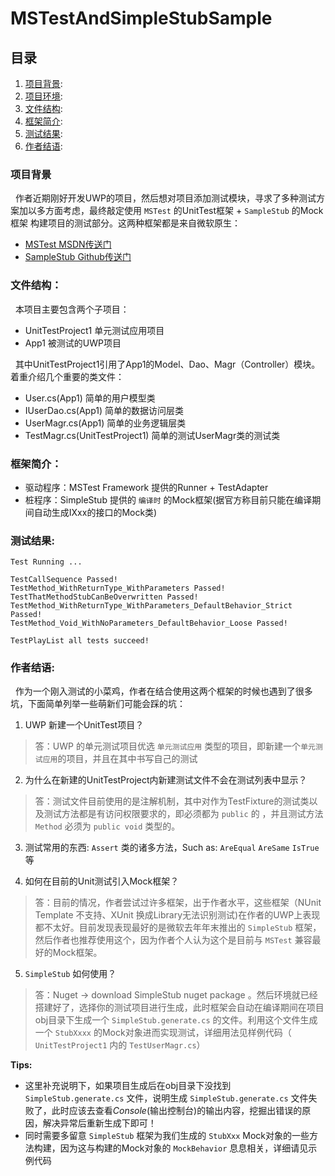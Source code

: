 # MSTestAndSimpleStubSample

## 目录

1. [项目背景]():
1. [项目环境]():
1. [文件结构]():
1. [框架简介]():
1. [测试结果]():
1. [作者结语]():

### 项目背景

&nbsp;&nbsp;作者近期刚好开发UWP的项目，然后想对项目添加测试模块，寻求了多种测试方案加以多方面考虑，最终敲定使用 `MSTest` 的UnitTest框架 + `SampleStub` 的Mock框架 构建项目的测试部分。这两种框架都是来自微软原生：
* [MSTest MSDN传送门](https://docs.microsoft.com/en-us/visualstudio/test/unit-test-your-code)
* [SampleStub Github传送门](https://github.com/Microsoft/SimpleStubs)

### 文件结构：

&nbsp;&nbsp;本项目主要包含两个子项目：
* UnitTestProject1 单元测试应用项目
* App1 被测试的UWP项目

&nbsp;&nbsp;其中UnitTestProject1引用了App1的Model、Dao、Magr（Controller）模块。着重介绍几个重要的类文件：
* User.cs(App1) 简单的用户模型类
* IUserDao.cs(App1) 简单的数据访问层类
* UserMagr.cs(App1) 简单的业务逻辑层类
* TestMagr.cs(UnitTestProject1) 简单的测试UserMagr类的测试类

### 框架简介：

* 驱动程序：MSTest Framework 提供的Runner + TestAdapter
* 桩程序：SimpleStub 提供的 `编译时` 的Mock框架(据官方称目前只能在编译期间自动生成IXxx的接口的Mock类)

### 测试结果:

```
Test Running ...

TestCallSequence Passed!
TestMethod_WithReturnType_WithParameters Passed!
TestThatMethodStubCanBeOverwritten Passed!
TestMethod_WithReturnType_WithParameters_DefaultBehavior_Strict Passed!
TestMethod_Void_WithNoParameters_DefaultBehavior_Loose Passed!

TestPlayList all tests succeed!
```

### 作者结语:

&nbsp;&nbsp;作为一个刚入测试的小菜鸡，作者在结合使用这两个框架的时候也遇到了很多坑，下面简单列举一些萌新们可能会踩的坑：

1. UWP 新建一个UnitTest项目？
>答：UWP 的单元测试项目优选 `单元测试应用` 类型的项目，即新建一个`单元测试应用`的项目，并且在其中书写自己的测试

2. 为什么在新建的UnitTestProject内新建测试文件不会在测试列表中显示？
>答：测试文件目前使用的是注解机制，其中对作为TestFixture的测试类以及测试方法都是有访问权限要求的，即必须都为 `public` 的 ，并且测试方法 `Method` 必须为 `public void` 类型的。

3. 测试常用的东西: `Assert` 类的诸多方法，Such as: `AreEqual` `AreSame` `IsTrue` 等

4. 如何在目前的Unit测试引入Mock框架？
>答：目前的情况，作者尝试过许多框架，出于作者水平，这些框架（NUnit Template 不支持、XUnit 换成Library无法识别测试)在作者的UWP上表现都不太好。目前发现表现最好的是微软去年年末推出的 `SimpleStub` 框架，然后作者也推荐使用这个，因为作者个人认为这个是目前与 `MSTest` 兼容最好的Mock框架。

5. `SimpleStub` 如何使用？
>答：Nuget -> download SimpleStub nuget package 。然后环境就已经搭建好了，选择你的测试项目进行生成，此时框架会自动在编译期间在项目obj目录下生成一个 `SimpleStub.generate.cs` 的文件。利用这个文件生成一个 `StubXxxx` 的Mock对象进而实现测试，详细用法见样例代码（ `UnitTestProject1` 内的 `TestUserMagr.cs`）

**Tips:**
* 这里补充说明下，如果项目生成后在obj目录下没找到 `SimpleStub.generate.cs` 文件，说明生成 `SimpleStub.generate.cs` 文件失败了，此时应该去查看*Console*(输出控制台)的输出内容，挖掘出错误的原因，解决异常后重新生成下即可！
* 同时需要多留意 `SimpleStub` 框架为我们生成的 `StubXxx` Mock对象的一些方法构建，因为这与构建的Mock对象的 `MockBehavior` 息息相关，详细请见示例代码

